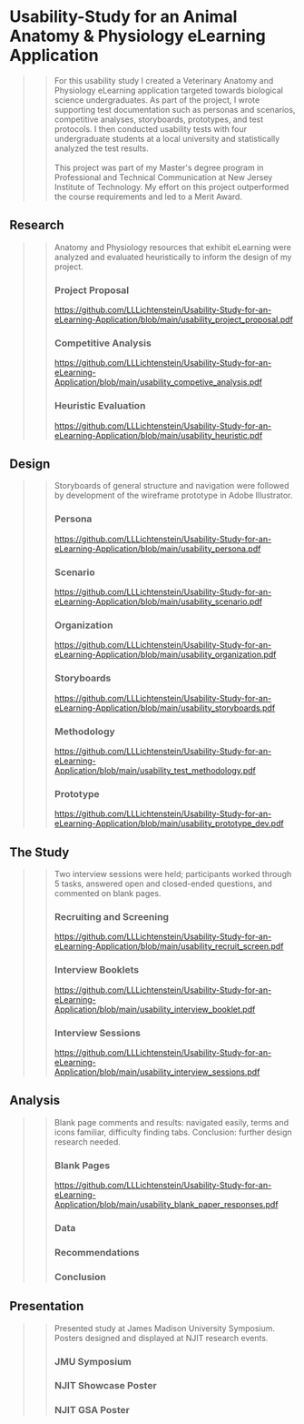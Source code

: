 # Usability-Study for an Animal Anatomy &amp; Physiology eLearning Application
> > For this usability study I created a Veterinary Anatomy and Physiology eLearning application targeted towards biological science undergraduates. As part of the project, I wrote supporting test documentation such as personas and scenarios, competitive analyses, storyboards, prototypes, and test protocols. I then conducted usability tests with four undergraduate students at a local university and statistically analyzed the test results. <br><br>This project was part of my Master's degree program in Professional and Technical Communication at New Jersey Institute of Technology. My effort on this project outperformed the course requirements and led to a Merit Award.
## Research
> > Anatomy and Physiology resources that exhibit eLearning were analyzed and evaluated heuristically to inform the design of my project.<br>
> > ### Project Proposal
> > https://github.com/LLLichtenstein/Usability-Study-for-an-eLearning-Application/blob/main/usability_project_proposal.pdf <br>
> > ### Competitive Analysis
> > https://github.com/LLLichtenstein/Usability-Study-for-an-eLearning-Application/blob/main/usability_competive_analysis.pdf <br>
> > ### Heuristic Evaluation
> > https://github.com/LLLichtenstein/Usability-Study-for-an-eLearning-Application/blob/main/usability_heuristic.pdf <br>
## Design
> > Storyboards of general structure and navigation were followed by development of the wireframe prototype in Adobe Illustrator.<br>
> > ### Persona
> > https://github.com/LLLichtenstein/Usability-Study-for-an-eLearning-Application/blob/main/usability_persona.pdf <br>
> > ### Scenario
> > https://github.com/LLLichtenstein/Usability-Study-for-an-eLearning-Application/blob/main/usability_scenario.pdf <br>
> > ### Organization
> > https://github.com/LLLichtenstein/Usability-Study-for-an-eLearning-Application/blob/main/usability_organization.pdf <br>
> > ### Storyboards
> > https://github.com/LLLichtenstein/Usability-Study-for-an-eLearning-Application/blob/main/usability_storyboards.pdf <br>
> > ### Methodology
> > https://github.com/LLLichtenstein/Usability-Study-for-an-eLearning-Application/blob/main/usability_test_methodology.pdf <br>
> > ### Prototype
> > https://github.com/LLLichtenstein/Usability-Study-for-an-eLearning-Application/blob/main/usability_prototype_dev.pdf
## The Study
> > Two interview sessions were held; participants worked through 5 tasks, answered open and closed-ended questions, and commented on blank pages.<br>
> > ### Recruiting and Screening
> > https://github.com/LLLichtenstein/Usability-Study-for-an-eLearning-Application/blob/main/usability_recruit_screen.pdf
> > ### Interview Booklets
> > https://github.com/LLLichtenstein/Usability-Study-for-an-eLearning-Application/blob/main/usability_interview_booklet.pdf <br>
> > ### Interview Sessions
> > https://github.com/LLLichtenstein/Usability-Study-for-an-eLearning-Application/blob/main/usability_interview_sessions.pdf <br>
## Analysis
> > Blank page comments and results: navigated easily, terms and icons familiar, difficulty finding tabs. Conclusion: further design research needed.<br>
> > ### Blank Pages
> > https://github.com/LLLichtenstein/Usability-Study-for-an-eLearning-Application/blob/main/usability_blank_paper_responses.pdf <br>
> > ### Data
> > ### Recommendations
> > ### Conclusion
## Presentation
> > Presented study at James Madison University Symposium. Posters designed and displayed at NJIT research events.<br>
> > ### JMU Symposium
> > ### NJIT Showcase Poster
> > ### NJIT GSA Poster
